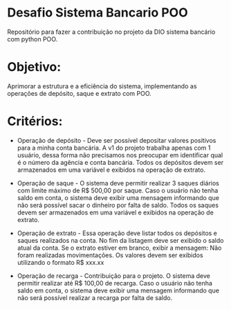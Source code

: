 # Desafio Sistema Bancario POO

Repositório para fazer a contribuição no projeto da DIO sistema bancário com python POO.

# Objetivo:
Aprimorar a estrutura e a eficiência do sistema, implementando as operações de depósito, saque e extrato com POO.

# Critérios:

- Operação de depósito - Deve ser possível depositar valores positivos para a minha conta bancária. A v1 do projeto trabalha apenas com 1 usuário, dessa forma não precisamos nos preocupar em identificar qual é o número da agência e conta bancária. Todos os depósitos devem ser armazenados em uma variável e exibidos na operação de extrato.

- Operação de saque - O sistema deve permitir realizar 3 saques diários com limite máximo de R$ 500,00 por saque. Caso o usuário não tenha saldo em conta, o sistema deve exibir uma mensagem informando que não será possível sacar o dinheiro por falta de saldo. Todos os saques devem ser armazenados em uma variável e exibidos na operação de extrato.

- Operação de extrato - Essa operação deve listar todos os depósitos e saques realizados na conta. No fim da listagem deve ser exibido o saldo atual da conta. Se o extrato estiver em branco, exibir a mensagem: Não foram realizadas movimentações.
Os valores devem ser exibidos utilizando o formato R$ xxx.xx

- Operação de recarga - Contribuição para o projeto. O sistema deve permitir realizar até R$ 100,00 de recarga. Caso o usuário não tenha saldo em conta, o sistema deve exibir uma mensagem informando que não será possível realizar a recarga por falta de saldo.
